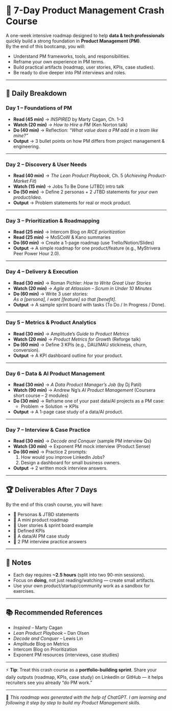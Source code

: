 # 🚀 7-Day Product Management Crash Course

A one-week intensive roadmap designed to help **data & tech professionals** quickly build a strong foundation in **Product Management (PM)**.  
By the end of this bootcamp, you will:  
- Understand PM frameworks, tools, and responsibilities.  
- Reframe your own experience in PM terms.  
- Build practical artifacts (roadmap, user stories, KPIs, case studies).  
- Be ready to dive deeper into PM interviews and roles.  

---

## 📅 Daily Breakdown

### **Day 1 – Foundations of PM**
- **Read (45 min)** → *INSPIRED* by Marty Cagan, Ch. 1–3  
- **Watch (20 min)** → *How to Hire a PM* (Ken Norton talk)  
- **Do (40 min)** → Reflection: *“What value does a PM add in a team like mine?”*  
- **Output** → 3 bullet points on how PM differs from project management & engineering.  

---

### **Day 2 – Discovery & User Needs**
- **Read (40 min)** → *The Lean Product Playbook*, Ch. 5 (*Achieving Product-Market Fit*)  
- **Watch (15 min)** → Jobs To Be Done (JTBD) intro talk  
- **Do (50 min)** → Define 2 personas + 2 JTBD statements for *your own product/idea*.  
- **Output** → Problem statements for real or mock product.  

---

### **Day 3 – Prioritization & Roadmapping**
- **Read (25 min)** → Intercom Blog on *RICE prioritization*  
- **Read (25 min)** → MoSCoW & Kano summaries  
- **Do (60 min)** → Create a 1-page roadmap (use Trello/Notion/Slides)  
- **Output** → A simple roadmap for one product/feature (e.g., MyStrivera Peer Power Hour 2.0).  

---

### **Day 4 – Delivery & Execution**
- **Read (30 min)** → Roman Pichler: *How to Write Great User Stories*  
- **Watch (20 min)** → *Agile at Atlassian – Scrum in Under 10 Minutes*  
- **Do (60 min)** → Write 3 user stories:  
  *As a [persona], I want [feature] so that [benefit].*  
- **Output** → A sample sprint board with tasks (To Do / In Progress / Done).  

---

### **Day 5 – Metrics & Product Analytics**
- **Read (30 min)** → Amplitude’s *Guide to Product Metrics*  
- **Watch (20 min)** → *Product Metrics for Growth* (Reforge talk)  
- **Do (60 min)** → Define 3 KPIs (e.g., DAU/MAU stickiness, churn, conversion).  
- **Output** → A KPI dashboard outline for your product.  

---

### **Day 6 – Data & AI Product Management**
- **Read (30 min)** → *A Data Product Manager’s Job* (by Dj Patil)  
- **Watch (90 min)** → Andrew Ng’s *AI Product Management* (Coursera short course – 2 modules)  
- **Do (30 min)** → Reframe one of your past data/AI projects as a PM case:  
  - Problem → Solution → KPIs  
- **Output** → A 1-page case study of a data/AI product.  

---

### **Day 7 – Interview & Case Practice**
- **Read (30 min)** → *Decode and Conquer* (sample PM interview Qs)  
- **Watch (30 min)** → Exponent PM mock interview (Product Sense)  
- **Do (60 min)** → Practice 2 prompts:  
  1. How would you improve LinkedIn Jobs?  
  2. Design a dashboard for small business owners.  
- **Output** → 2 written mock interview answers.  

---

## 🏆 Deliverables After 7 Days
By the end of this crash course, you will have:  
- 📌 Personas & JTBD statements  
- 📌 A mini product roadmap  
- 📌 User stories & sprint board example  
- 📌 Defined KPIs  
- 📌 A data/AI PM case study  
- 📌 2 PM interview practice answers  

---

## 🔑 Notes
- Each day requires **~2.5 hours** (split into two 90-min sessions).  
- Focus on **doing**, not just reading/watching — create small artifacts.  
- Use your own product/startup/community work as a sandbox for exercises.  

---

## 📚 Recommended References
- *Inspired* – Marty Cagan  
- *Lean Product Playbook* – Dan Olsen  
- *Decode and Conquer* – Lewis Lin  
- Amplitude Blog on Metrics  
- Intercom Blog on Prioritization  
- Exponent PM resources (interviews, case studies)  

---

⚡ **Tip**: Treat this crash course as a **portfolio-building sprint**. Share your daily outputs (roadmap, KPIs, case study) on LinkedIn or GitHub — it helps recruiters see you already “do PM work.”  

---

📌 *This roadmap was generated with the help of ChatGPT. I am learning and following it step by step to build my Product Management skills.*
